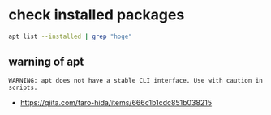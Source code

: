 # check installed packages
```bash
apt list --installed | grep "hoge"
```
## warning of apt
```
WARNING: apt does not have a stable CLI interface. Use with caution in scripts.
```
- https://qiita.com/taro-hida/items/666c1b1cdc851b038215